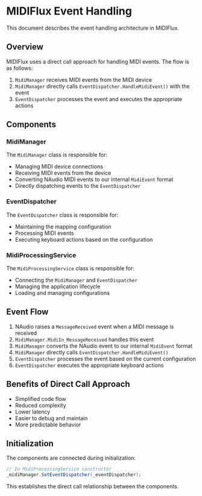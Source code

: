 # MIDIFlux Event Handling

This document describes the event handling architecture in MIDIFlux.

## Overview

MIDIFlux uses a direct call approach for handling MIDI events. The flow is as follows:

1. `MidiManager` receives MIDI events from the MIDI device
2. `MidiManager` directly calls `EventDispatcher.HandleMidiEvent()` with the event
3. `EventDispatcher` processes the event and executes the appropriate actions

## Components

### MidiManager

The `MidiManager` class is responsible for:

- Managing MIDI device connections
- Receiving MIDI events from the device
- Converting NAudio MIDI events to our internal `MidiEvent` format
- Directly dispatching events to the `EventDispatcher`

### EventDispatcher

The `EventDispatcher` class is responsible for:

- Maintaining the mapping configuration
- Processing MIDI events
- Executing keyboard actions based on the configuration

### MidiProcessingService

The `MidiProcessingService` class is responsible for:

- Connecting the `MidiManager` and `EventDispatcher`
- Managing the application lifecycle
- Loading and managing configurations

## Event Flow

1. NAudio raises a `MessageReceived` event when a MIDI message is received
2. `MidiManager.MidiIn_MessageReceived` handles this event
3. `MidiManager` converts the NAudio event to our internal `MidiEvent` format
4. `MidiManager` directly calls `EventDispatcher.HandleMidiEvent()`
5. `EventDispatcher` processes the event based on the current configuration
6. `EventDispatcher` executes the appropriate keyboard actions

## Benefits of Direct Call Approach

- Simplified code flow
- Reduced complexity
- Lower latency
- Easier to debug and maintain
- More predictable behavior

## Initialization

The components are connected during initialization:

```csharp
// In MidiProcessingService constructor
_midiManager.SetEventDispatcher(_eventDispatcher);
```

This establishes the direct call relationship between the components.

